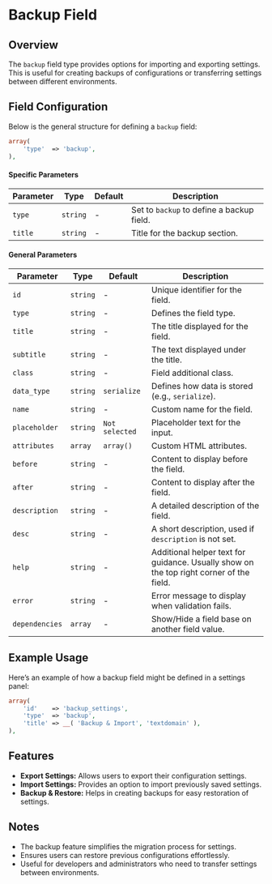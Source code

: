 # Backup Field

## Overview
The `backup` field type provides options for importing and exporting settings. This is useful for creating backups of configurations or transferring settings between different environments.

## Field Configuration
Below is the general structure for defining a `backup` field:

```php
array(
    'type'  => 'backup',
),
```

#### Specific Parameters
| Parameter   | Type       | Default   | Description |
|-------------|------------|-----------|-------------|
| `type`      | `string`   | -         | Set to `backup` to define a backup field. |
| `title`     | `string`   | -         | Title for the backup section. |

#### General Parameters
| Parameter         | Type      | Default           | Description |
|-------------------|-----------|-------------------|-------------|
| `id`              | `string`  | -                 | Unique identifier for the field. |
| `type`            | `string`  | -                 | Defines the field type. |
| `title`           | `string`  | -                 | The title displayed for the field. |
| `subtitle`        | `string`  | -                 | The text displayed under the title. |
| `class`           | `string`  | -                 | Field additional class. |
| `data_type`       | `string`  | `serialize`       | Defines how data is stored (e.g., `serialize`). |
| `name`            | `string`  | -                 | Custom name for the field. |
| `placeholder`     | `string`  | `Not selected`    | Placeholder text for the input. |
| `attributes`      | `array`   | `array()`         | Custom HTML attributes. |
| `before`          | `string`  | -                 | Content to display before the field. |
| `after`           | `string`  | -                 | Content to display after the field. |
| `description`     | `string`  | -                 | A detailed description of the field. |
| `desc`            | `string`  | -                 | A short description, used if `description` is not set. |
| `help`            | `string`  | -                 | Additional helper text for guidance. Usually show on the top right corner of the field. |
| `error`           | `string`  | -                 | Error message to display when validation fails. |
| `dependencies`    | `array`   | -                 | Show/Hide a field base on another field value. |

## Example Usage
Here’s an example of how a backup field might be defined in a settings panel:

```php
array(
    'id'    => 'backup_settings',
    'type'  => 'backup',
    'title' => __( 'Backup & Import', 'textdomain' ),
),
```

## Features
- **Export Settings:** Allows users to export their configuration settings.
- **Import Settings:** Provides an option to import previously saved settings.
- **Backup & Restore:** Helps in creating backups for easy restoration of settings.

## Notes
- The backup feature simplifies the migration process for settings.
- Ensures users can restore previous configurations effortlessly.
- Useful for developers and administrators who need to transfer settings between environments.